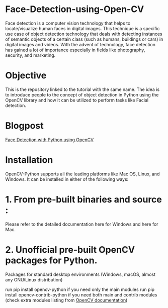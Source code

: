 # Face-Detection-using-Open-CV
Face detection is a computer vision technology that helps to locate/visualize human faces in digital images. This technique is a specific use case of object detection technology that deals with detecting instances of semantic objects of a certain class (such as humans, buildings or cars) in digital images and videos. With the advent of technology, face detection has gained a lot of importance especially in fields like photography, security, and marketing.

# Objective
This is the repository linked to the tutorial with the same name. The idea is to introduce people to the concept of object detection in Python using the OpenCV library and how it can be utilized to perform tasks like Facial detection.

# Blogpost
[Face Detection with Python using OpenCV](https://levelup.gitconnected.com/face-detection-with-python-using-opencv-5c27e521c19a)

# Installation
OpenCV-Python supports all the leading platforms like Mac OS, Linux, and Windows. It can be installed in either of the following ways:

# 1. From pre-built binaries and source :

Please refer to the detailed documentation here for Windows and here for Mac.

# 2. Unofficial pre-built OpenCV packages for Python.

Packages for standard desktop environments (Windows, macOS, almost any GNU/Linux distribution)

run pip install opencv-python if you need only the main modules run pip install opencv-contrib-python if you need both main and contrib modules (check extra modules listing from [OpenCV documentation](https://docs.opencv.org/master/))
